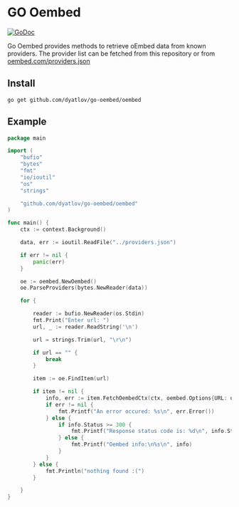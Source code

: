 GO Oembed
=========

[![GoDoc](https://godoc.org/github.com/dyatlov/go-oembed/oembed?status.svg)](https://godoc.org/github.com/dyatlov/go-oembed/oembed)

Go Oembed provides methods to retrieve oEmbed data from known providers.
The provider list can be fetched from this repository or from [oembed.com/providers.json](https://oembed.com/providers.json)


Install
-------

`go get github.com/dyatlov/go-oembed/oembed`


Example
-------

```go
package main

import (
	"bufio"
	"bytes"
	"fmt"
	"io/ioutil"
	"os"
	"strings"

	"github.com/dyatlov/go-oembed/oembed"
)

func main() {
	ctx := context.Background()

	data, err := ioutil.ReadFile("../providers.json")

	if err != nil {
		panic(err)
	}

	oe := oembed.NewOembed()
	oe.ParseProviders(bytes.NewReader(data))

	for {

		reader := bufio.NewReader(os.Stdin)
		fmt.Print("Enter url: ")
		url, _ := reader.ReadString('\n')

		url = strings.Trim(url, "\r\n")

		if url == "" {
			break
		}

		item := oe.FindItem(url)

		if item != nil {
			info, err := item.FetchOembedCtx(ctx, oembed.Options{URL: url})
			if err != nil {
				fmt.Printf("An error occured: %s\n", err.Error())
			} else {
				if info.Status >= 300 {
					fmt.Printf("Response status code is: %d\n", info.Status)
				} else {
					fmt.Printf("Oembed info:\n%s\n", info)
				}
			}
		} else {
			fmt.Println("nothing found :(")
		}

	}
}
```
